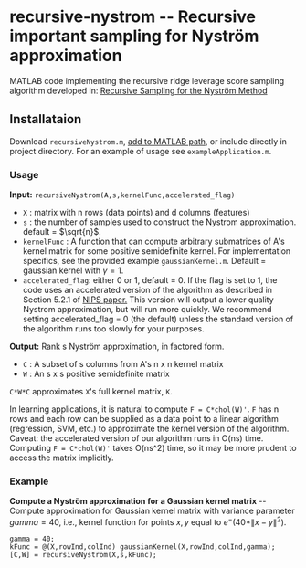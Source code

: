 # recursive-nystrom -- Recursive important sampling for Nyström approximation
MATLAB code implementing the recursive ridge leverage score sampling algorithm developed in: [Recursive Sampling for the Nyström Method](https://arxiv.org/abs/1605.07583)

## Installataion

Download `recursiveNystrom.m`, [add to MATLAB path](https://www.mathworks.com/help/matlab/ref/addpath.html), or include directly in project directory. For an example of usage see `exampleApplication.m`.

### Usage
**Input:**
`recursiveNystrom(A,s,kernelFunc,accelerated_flag)`

- `X` : matrix with n rows (data points) and d columns (features)
- `s` : the number of samples used to construct the Nystrom approximation. default = $\sqrt{n}$.
- `kernelFunc` : A function that can compute arbitrary submatrices of A's kernel matrix for some positive semidefinite kernel. For implementation specifics, see the provided example `gaussianKernel.m`. Default = gaussian kernel with $\gamma = 1$.
- `accelerated_flag`: either 0 or 1, default = 0. If the flag is set to 1, the code uses an accelerated version of the algorithm as described in Section 5.2.1 of [NIPS paper.](https://arxiv.org/abs/1605.07583) This version will output a lower quality Nystrom approximation, but will run more quickly. We recommend setting accelerated_flag = 0 (the default) unless the standard version of the algorithm runs too slowly for your purposes.

**Output:**
Rank s Nyström approximation, in factored form.

- `C` : A subset of s columns from A's n x n kernel matrix
- `W` : An s x s positive semidefinite matrix

`C*W*C` approximates `X`'s full kernel matrix, `K`.


In learning applications, it is natural to compute `F = C*chol(W)'`. `F` has n rows and each row can be supplied as a data point to a linear algorithm (regression, SVM, etc.) to approximate the kernel version of the algorithm. Caveat: the accelerated version of our algorithm runs in O(ns) time. Computing `F = C*chol(W)'` takes O(ns^2) time, so it may be more prudent to access the matrix implicitly.

### Example

**Compute a Nyström approximation for a Gaussian kernel matrix**
-- Compute approximation for Gaussian kernel matrix with variance parameter $gamma = 40$, i.e., kernel function for points $x,y$ equal to $e^-(40*\|x - y\|^2)$.

```
gamma = 40;
kFunc = @(X,rowInd,colInd) gaussianKernel(X,rowInd,colInd,gamma);
[C,W] = recursiveNystrom(X,s,kFunc);
```